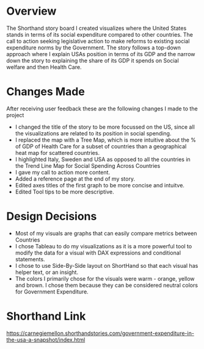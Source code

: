 

# Overview
The Shorthand story board I created visualizes where the United States stands in terms of its social expenditure compared to other countries.
The call to action seeking legislative action to make reforms to existing social expenditure norms by the Government.
The story follows a top-down approach where I explain USAs position in terms of its GDP and the narrow down the story to explaining the share of its GDP it spends on Social welfare and then Health Care. 

# Changes Made

After receiving user feedback these are the following changes I made to the project
  - I changed the title of the story to be more focussed on the US, since all the visualizations are related to its position in social spending.
  - I replaced the map with a Tree Map, which is more intuitive about the % of GDP of Health Care for a subset of countries than a geographical heat map for scattered countries.
  - I highlighted Italy, Sweden and USA as opposed to all the countries in the Trend Line Map for Social Spending Across Countries
  - I gave my call to action more content.
  - Added a reference page at the end of my story.
  - Edited axes titles of the first graph to be more concise and intuitve.
  - Edited Tool tips to be more descriptive.
  
 
 # Design Decisions
 
 - Most of my visuals are graphs that can easily compare  metrics between Countries
 - I chose Tableau to do my visualizations as it is a more powerful tool to modify the data for a visual with DAX expressions and conditional statements.
 - I chose to use Side-By-Side layout on ShortHand so that each visual has helper text, or an insight.
 - The colors I primarily chose for the visuals were warm - orange, yellow and brown. I chose them because they can be considered neutral colors for Government   Expenditure.

# Shorthand Link
https://carnegiemellon.shorthandstories.com/government-expenditure-in-the-usa-a-snapshot/index.html

<script src="https://carnegiemellon.shorthandstories.com/government-expenditure-in-the-usa-a-snapshot/embed.js"></script>






